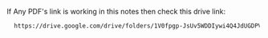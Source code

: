 If Any PDF's link is working in this notes then check this drive link: 

```bash
  https://drive.google.com/drive/folders/1V0fpgp-JsUv5WDDIywi4Q4JdUGDPVjP-?usp=sharing
```
